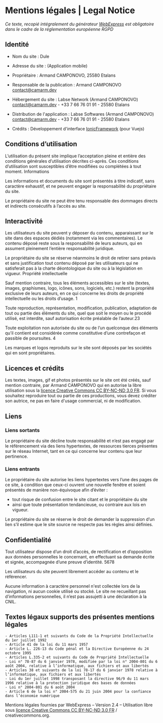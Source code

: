 # Mentions légales | Legal Notice

_Ce texte, recopié intégralement du générateur [WebExpress](https://www.webexpress.fr/actualite/actualite-mise-en-avant/modele-de-mentions-legales-complet-et-gratuit/) est obligatoire dans le cadre de la réglementation européenne RGPD_

## Identité

- Nom du site : Dule
- Adresse du site : (Application mobile)

- Propriétaire : Armand CAMPONOVO, 25580 Etalans

- Responsable de la publication : Armand CAMPONOVO <contact@camarm.dev>

- Hébergement du site : Labse Network (Armand CAMPONOVO) <contact@camarm.dev> - +33 7 66 76 01 91 - 25580 Etalans
- Distribution de l'application : Labse Softwares (Armand CAMPONOVO) <contact@camarm.dev> - +33 7 66 76 01 91 - 25580 Etalans

- Crédits : Développement d'interface [IonicFramework](https://ionicframework.com/) (pour Vuejs)

## Conditions d’utilisation

L’utilisation du présent site implique l’acceptation pleine et entière des conditions générales d’utilisation décrites ci-après. Ces conditions d’utilisation sont susceptibles d’être modifiées ou complétées à tout moment.
Informations

Les informations et documents du site sont présentés à titre indicatif, sans caractère exhaustif, et ne peuvent engager la responsabilité du propriétaire du site.

Le propriétaire du site ne peut être tenu responsable des dommages directs et indirects consécutifs à l’accès au site.

## Interactivité

Les utilisateurs du site peuvent y déposer du contenu, apparaissant sur le site dans des espaces dédiés (notamment via les commentaires). Le contenu déposé reste sous la responsabilité de leurs auteurs, qui en assument pleinement l’entière responsabilité juridique.

Le propriétaire du site se réserve néanmoins le droit de retirer sans préavis et sans justification tout contenu déposé par les utilisateurs qui ne satisferait pas à la charte déontologique du site ou à la législation en vigueur.
Propriété intellectuelle

Sauf mention contraire, tous les éléments accessibles sur le site (textes, images, graphismes, logo, icônes, sons, logiciels, etc.) restent la propriété exclusive de leurs auteurs, en ce qui concerne les droits de propriété intellectuelle ou les droits d’usage. 1

Toute reproduction, représentation, modification, publication, adaptation de tout ou partie des éléments du site, quel que soit le moyen ou le procédé utilisé, est interdite, sauf autorisation écrite préalable de l’auteur.23

Toute exploitation non autorisée du site ou de l’un quelconque des éléments qu’il contient est considérée comme constitutive d’une contrefaçon et passible de poursuites. 4

Les marques et logos reproduits sur le site sont déposés par les sociétés qui en sont propriétaires.

## Licences et crédits
Les textes, images, gif et photos présentés sur le site ont été créés, sauf mention contraire, par Armand CAMPONOVO qui en autorise la libre utilisation sous la [licence Creative Commons CC BY-NC-ND 3.0 FR](https://creativecommons.org/licenses/by-nc-nd/3.0/fr/). Si vous souhaitez reproduire tout ou partie de ces productions, vous devez créditer son autrice, ne pas en faire d'usage commercial, ni de modification.

## Liens

### Liens sortants
Le propriétaire du site décline toute responsabilité et n’est pas engagé par le référencement via des liens hypertextes, de ressources tierces présentes sur le réseau Internet, tant en ce qui concerne leur contenu que leur pertinence.

### Liens entrants
Le propriétaire du site autorise les liens hypertextes vers l’une des pages de ce site, à condition que ceux-ci ouvrent une nouvelle fenêtre et soient présentés de manière non-équivoque afin d’éviter :
- tout risque de confusion entre le site citant et le propriétaire du site
- ainsi que toute présentation tendancieuse, ou contraire aux lois en vigueur.

Le propriétaire du site se réserve le droit de demander la suppression d’un lien s’il estime que le site source ne respecte pas les règles ainsi définies.

## Confidentialité

Tout utilisateur dispose d’un droit d’accès, de rectification et d’opposition aux données personnelles le concernant, en effectuant sa demande écrite et signée, accompagnée d’une preuve d’identité. 5678

Les utilisateurs du site peuvent librement accéder au contenu et le référencer.

Aucune information à caractère personnel n'est collectée lors de la navigation, ni aucun cookie utilisé ou stocké. Le site ne recueillant pas d’informations personnelles, il n’est pas assujetti à une déclaration à la CNIL.



## Textes légaux supports des présentes mentions légales

```
- Articles L111-1 et suivants du Code de la Propriété Intellectuelle du 1er juillet 1992
- Article 41 de la loi du 11 mars 1957
- Article L. 226-13 du Code pénal et la Directive Européenne du 24 octobre 1995
- Articles L.335-2 et suivants du Code de Propriété Intellectuelle
- Loi n° 78-87 du 6 janvier 1978, modifiée par la loi n° 2004-801 du 6 août 2004, relative à l’informatique, aux fichiers et aux libertés
- Articles 38 et suivants de la loi 78-17 du 6 janvier 1978 relative à l’informatique, aux fichiers et aux libertés
- Loi du 1er juillet 1998 transposant la directive 96/9 du 11 mars 1996 relative à la protection juridique des bases de données
- Loi n° 2004-801 du 6 août 2004
- Article 6 de la loi n° 2004-575 du 21 juin 2004 pour la confiance dans l’économie numérique
```
  
Mentions légales fournies par WebExpress – Version 2.4 – Utilisation libre sous [licence Creative Commons CC BY-NC-ND 3.0 FR](https://creativecommons.org/licenses/by-nc-nd/3.0/fr/) / creativecommons.org.
